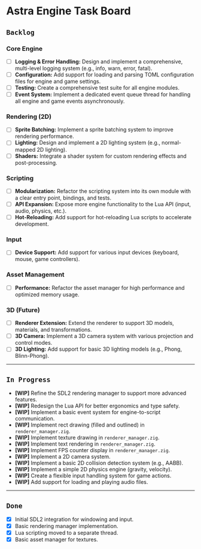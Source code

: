 # Astra Engine Task Board

## `Backlog`

### Core Engine
*   [ ] **Logging & Error Handling:** Design and implement a comprehensive, multi-level logging system (e.g., info, warn, error, fatal).
*   [ ] **Configuration:** Add support for loading and parsing TOML configuration files for engine and game settings.
*   [ ] **Testing:** Create a comprehensive test suite for all engine modules.
*   [ ] **Event System:** Implement a dedicated event queue thread for handling all engine and game events asynchronously.

### Rendering (2D)
*   [ ] **Sprite Batching:** Implement a sprite batching system to improve rendering performance.
*   [ ] **Lighting:** Design and implement a 2D lighting system (e.g., normal-mapped 2D lighting).
*   [ ] **Shaders:** Integrate a shader system for custom rendering effects and post-processing.

### Scripting
*   [ ] **Modularization:** Refactor the scripting system into its own module with a clear entry point, bindings, and tests.
*   [ ] **API Expansion:** Expose more engine functionality to the Lua API (input, audio, physics, etc.).
*   [ ] **Hot-Reloading:** Add support for hot-reloading Lua scripts to accelerate development.

### Input
*   [ ] **Device Support:** Add support for various input devices (keyboard, mouse, game controllers).

### Asset Management
*   [ ] **Performance:** Refactor the asset manager for high performance and optimized memory usage.

### 3D (Future)
*   [ ] **Renderer Extension:** Extend the renderer to support 3D models, materials, and transformations.
*   [ ] **3D Camera:** Implement a 3D camera system with various projection and control modes.
*   [ ] **3D Lighting:** Add support for basic 3D lighting models (e.g., Phong, Blinn-Phong).

---

## `In Progress`

*   **[WIP]** Refine the SDL2 rendering manager to support more advanced features.
*   **[WIP]** Redesign the Lua API for better ergonomics and type safety.
*   **[WIP]** Implement a basic event system for engine-to-script communication.
*   **[WIP]** Implement rect drawing (filled and outlined) in `renderer_manager.zig`.
*   **[WIP]** Implement texture drawing in `renderer_manager.zig`.
*   **[WIP]** Implement text rendering in `renderer_manager.zig`.
*   **[WIP]** Implement FPS counter display in `renderer_manager.zig`.
*   **[WIP]** Implement a 2D camera system.
*   **[WIP]** Implement a basic 2D collision detection system (e.g., AABB).
*   **[WIP]** Implement a simple 2D physics engine (gravity, velocity).
*   **[WIP]** Create a flexible input handling system for game actions.
*   **[WIP]** Add support for loading and playing audio files.

---

## `Done`

*   [x] Initial SDL2 integration for windowing and input.
*   [x] Basic rendering manager implementation.
*   [x] Lua scripting moved to a separate thread.
*   [x] Basic asset manager for textures.